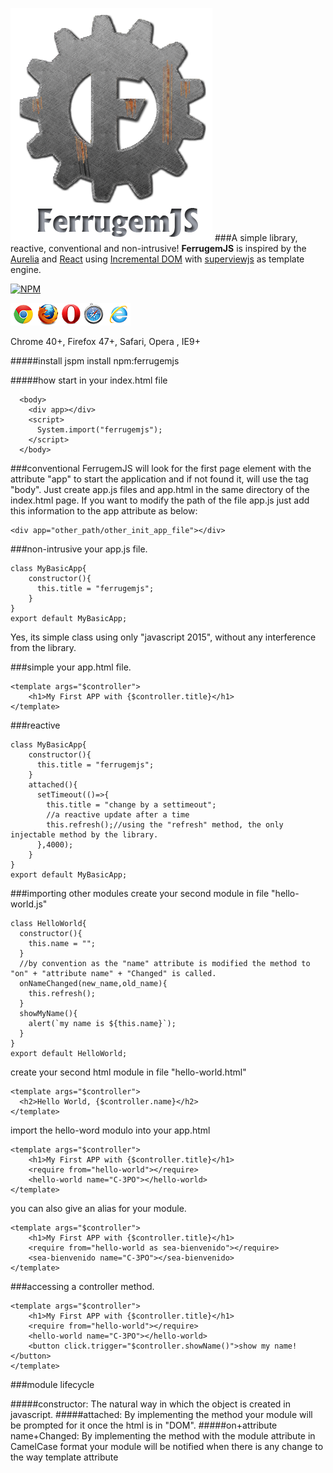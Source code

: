 ![Ferrugem Logo](/assets/img/ferrugemjs.png) 
###A simple library, reactive, conventional and non-intrusive!
**FerrugemJS** is inspired by the [Aurelia](http://aurelia.io/) and [React](https://facebook.github.io/react/) using [Incremental DOM](http://google.github.io/incremental-dom/) with [superviewjs](https://github.com/davidjamesstone/superviews.js) as template engine.

[![NPM](https://nodei.co/npm/ferrugemjs.png?downloads=true&downloadRank=true&stars=true)](https://nodei.co/npm/ferrugemjs/)


![Browsers Support](/assets/img/browsers.png)

Chrome 40+, Firefox 47+, Safari, Opera , IE9+

#####install
jspm install npm:ferrugemjs

#####how start
in your index.html file

```
  <body>    
    <div app></div>
    <script>
      System.import("ferrugemjs");
    </script>
  </body>
```

###conventional
FerrugemJS will look for the first page element with the attribute "app" to start the application and if not found it, will use the tag "body".
Just create app.js files and app.html in the same directory of the index.html page.
If you want to modify the path of the file app.js just add this information to the app attribute as below:
```
<div app="other_path/other_init_app_file"></div>
```

###non-intrusive
your app.js file.
```
class MyBasicApp{
    constructor(){
      this.title = "ferrugemjs";
    }
}
export default MyBasicApp;
```
Yes, its simple class using only "javascript 2015", without any interference from the library.

###simple
your app.html file.
```
<template args="$controller">
    <h1>My First APP with {$controller.title}</h1>
</template>
```

###reactive
```
class MyBasicApp{
    constructor(){
      this.title = "ferrugemjs";
    }
    attached(){
      setTimeout(()=>{
        this.title = "change by a settimeout";
        //a reactive update after a time
        this.refresh();//using the "refresh" method, the only injectable method by the library.
      },4000);
    }
}
export default MyBasicApp;
```

###importing other modules
create your second module in file "hello-world.js"

```
class HelloWorld{
  constructor(){
    this.name = "";
  }
  //by convention as the "name" attribute is modified the method to "on" + "attribute name" + "Changed" is called.
  onNameChanged(new_name,old_name){
    this.refresh();
  }
  showMyName(){
    alert(`my name is ${this.name}`);
  }
}
export default HelloWorld;
```

create your second html module in file "hello-world.html"

```
<template args="$controller">
  <h2>Hello World, {$controller.name}</h2>
</template>
```

import the hello-word modulo into your app.html

```
<template args="$controller">
    <h1>My First APP with {$controller.title}</h1>
    <require from="hello-world"></require>
    <hello-world name="C-3PO"></hello-world>   
</template>
```
you can also give an alias for your module. 

```
<template args="$controller">
    <h1>My First APP with {$controller.title}</h1>
    <require from="hello-world as sea-bienvenido"></require>
    <sea-bienvenido name="C-3PO"></sea-bienvenido>   
</template>
```

###accessing a controller method.

```
<template args="$controller">
    <h1>My First APP with {$controller.title}</h1>
    <require from="hello-world"></require>
    <hello-world name="C-3PO"></hello-world>
    <button click.trigger="$controller.showName()">show my name!</button>
</template>
```

###module lifecycle

#####constructor:
The natural way in which the object is created in javascript.
#####attached:
By implementing the method your module will be prompted for it once the html is in "DOM".
#####on+attribute name+Changed:
By implementing the method with the module attribute in CamelCase format your module will be notified when there is any change to the way template attribute





